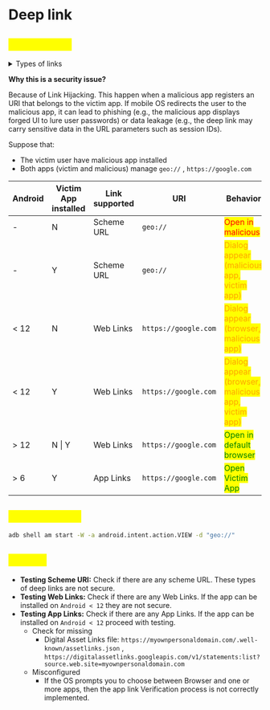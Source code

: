 # Deep link

## <mark style="color:yellow;">Introduction</mark>

<details>

<summary>Types of links</summary>

**Scheme URL**

App developers customize any schemes and URIs for their app without any restriction

Ex: `fb://profile`, `geo://`

```xml
<activity android:name=".MyMapActivity" android:exported="true"...>
    <intent-filter>
        <action android:name="android.intent.action.VIEW" />
        <category android:name="android.intent.category.DEFAULT" />
        <category android:name="android.intent.category.BROWSABLE" />
        <data android:scheme="geo" />
    </intent-filter>
</activity>
```

When the user clicks a deep link, a disambiguation dialog might appear. This dialog allows the user to select one of multiple apps, including your app, that can handle the given deep link

***

**Web links**

Web links are deep links that use the HTTP and HTTPS schemes.

**Note**: On Android 12 and higher, clicking a web link (not an Android App Link) opens it in a web browser. On earlier Android versions, users may see a disambiguation dialog if multiple apps can handle the web link.

```xml
<intent-filter>
    <action android:name="android.intent.action.VIEW" />
    <category android:name="android.intent.category.DEFAULT" />
    <category android:name="android.intent.category.BROWSABLE" />
    <data android:scheme="http" />
    <data android:host="myownpersonaldomain.com" />
</intent-filter>
```

***

**Android App Links**

Android App Links, available on Android 6.0 (API level 23) and higher, are web links with the `autoVerify` attribute. This lets your app become the default handler for the link type, so when a user clicks an Android App Link, your app opens immediately if installed, without a disambiguation dialog.

```xml
<intent-filter android:autoVerify="true">
    <action android:name="android.intent.action.VIEW" />
    <category android:name="android.intent.category.DEFAULT" />
    <category android:name="android.intent.category.BROWSABLE" />
    <data android:scheme="http" />
    <data android:scheme="https" />
    <data android:host="myownpersonaldomain.com" />
</intent-filter>
```

In this case Android attempt to access the **Digital Asset Links** file in order to verify the App Links. **A deep link can be considered an App Link only if the verification is successful.**

</details>

**Why this is a security issue?**

Because of Link Hijacking. This happen when a malicious app registers an URI that belongs to the victim app. If mobile OS redirects the user to the malicious app, it can lead to phishing (e.g., the malicious app displays forged UI to lure user passwords) or data leakage (e.g., the deep link may carry sensitive data in the URL parameters such as session IDs).

Suppose that:

* The victim user have malicious app installed
* Both apps (victim and malicious) manage `geo://` , `https://google.com`

<table><thead><tr><th width="111">Android </th><th width="185">Victim App installed</th><th>Link supported</th><th>URI</th><th>Behavior</th></tr></thead><tbody><tr><td>-</td><td>N</td><td>Scheme URL</td><td><code>geo://</code></td><td><mark style="color:red;">Open in malicious</mark></td></tr><tr><td>-</td><td>Y</td><td>Scheme URL</td><td><code>geo://</code></td><td><mark style="color:orange;">Dialog appear (malicious app, victim app)</mark></td></tr><tr><td>&#x3C; 12</td><td>N</td><td>Web Links</td><td><code>https://google.com</code></td><td><mark style="color:orange;">Dialog appear (browser, malicious app)</mark></td></tr><tr><td>&#x3C; 12</td><td>Y </td><td>Web Links</td><td> <code>https://google.com</code></td><td><mark style="color:orange;">Dialog appear (browser, malicious app, victim app)</mark></td></tr><tr><td>> 12</td><td>N | Y</td><td>Web Links</td><td><code>https://google.com</code></td><td><mark style="color:green;">Open in default browser</mark></td></tr><tr><td>> 6 </td><td>Y</td><td>App Links</td><td><code>https://google.com</code></td><td><mark style="color:green;">Open Victim App</mark></td></tr></tbody></table>

## <mark style="color:yellow;">**Start an intent**</mark>

```sh
adb shell am start -W -a android.intent.action.VIEW -d "geo://"
```

## <mark style="color:yellow;">**Testing**</mark>

* **Testing Scheme URI:** Check if there are any scheme URL. These types of deep links are not secure.
* **Testing Web Links:** Check if there are any Web Links. If the app can be installed on `Android < 12` they are not secure.
* **Testing App Links:** Check if there are any App Links. If the app can be installed on `Android < 12` proceed with testing.
  * Check for missing&#x20;
    * Digital Asset Links file: `https://myownpersonaldomain.com/.well-known/assetlinks.json` , `https://digitalassetlinks.googleapis.com/v1/statements:list?source.web.site=myownpersonaldomain.com`
  * Misconfigured
    * If the OS prompts you to choose between Browser and one or more apps, then the app link Verification process is not correctly implemented.
